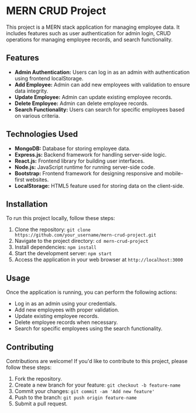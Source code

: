 # MERN CRUD Project

This project is a MERN stack application for managing employee data. It includes features such as user authentication for admin login, CRUD operations for managing employee records, and search functionality.

## Features

- **Admin Authentication:** Users can log in as an admin with authentication using frontend localStorage.
- **Add Employee:** Admin can add new employees with validation to ensure data integrity.
- **Update Employee:** Admin can update existing employee records.
- **Delete Employee:** Admin can delete employee records.
- **Search Functionality:** Users can search for specific employees based on various criteria.

## Technologies Used

- **MongoDB:** Database for storing employee data.
- **Express.js:** Backend framework for handling server-side logic.
- **React.js:** Frontend library for building user interfaces.
- **Node.js:** JavaScript runtime for running server-side code.
- **Bootstrap:** Frontend framework for designing responsive and mobile-first websites.
- **LocalStorage:** HTML5 feature used for storing data on the client-side.

## Installation

To run this project locally, follow these steps:

1. Clone the repository: `git clone https://github.com/your_username/mern-crud-project.git`
2. Navigate to the project directory: `cd mern-crud-project`
3. Install dependencies: `npm install`
4. Start the development server: `npm start`
5. Access the application in your web browser at `http://localhost:3000`

## Usage

Once the application is running, you can perform the following actions:

- Log in as an admin using your credentials.
- Add new employees with proper validation.
- Update existing employee records.
- Delete employee records when necessary.
- Search for specific employees using the search functionality.

## Contributing

Contributions are welcome! If you'd like to contribute to this project, please follow these steps:

1. Fork the repository.
2. Create a new branch for your feature: `git checkout -b feature-name`
3. Commit your changes: `git commit -am 'Add new feature'`
4. Push to the branch: `git push origin feature-name`
5. Submit a pull request.
